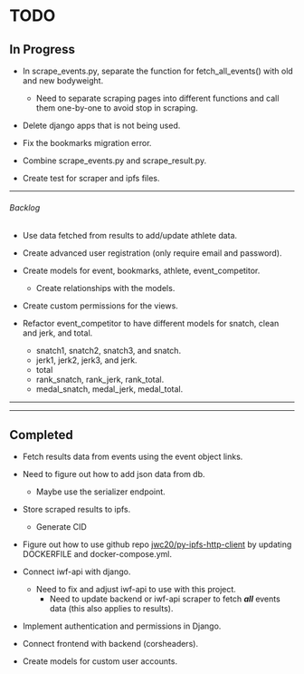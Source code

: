 # TODO

## In Progress

- In scrape_events.py, separate the function for fetch_all_events() with old and new bodyweight.
    - Need to separate scraping pages into different functions and call them one-by-one to avoid stop in scraping.

- Delete django apps that is not being used.
- Fix the bookmarks migration error.
- Combine scrape_events.py and scrape_result.py.

- Create test for scraper and ipfs files.

---

###### Backlog

- Use data fetched from results to add/update athlete data.
- Create advanced user registration (only require email and password).
- Create models for event, bookmarks, athlete, event_competitor.
  - Create relationships with the models.
- Create custom permissions for the views.

- Refactor event_competitor to have different models for snatch, clean and jerk, and total.
  - snatch1, snatch2, snatch3, and snatch.
  - jerk1, jerk2, jerk3, and jerk.
  - total
  - rank_snatch, rank_jerk, rank_total.
  - medal_snatch, medal_jerk, medal_total.

---

---

## Completed

- Fetch results data from events using the event object links.

- Need to figure out how to add json data from db.

  - Maybe use the serializer endpoint.

- Store scraped results to ipfs.

  - Generate CID

- Figure out how to use github repo [jwc20/py-ipfs-http-client](https://github.com/jwc20/py-ipfs-http-client) by updating DOCKERFILE and docker-compose.yml.

- Connect iwf-api with django.

  - Need to fix and adjust iwf-api to use with this project.
    - Need to update backend or iwf-api scraper to fetch **_all_** events data (this also applies to results).

- Implement authentication and permissions in Django.

- Connect frontend with backend (corsheaders).

- Create models for custom user accounts.
